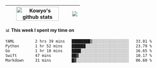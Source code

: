 | <a href="https://github.com/anuraghazra/github-readme-stats"><img width="85%" src="https://github-readme-stats.vercel.app/api?username=kowyo&show_icons=true&hide_border=true&theme=transparent" alt="Kowyo's github stats" /></a> | <a href="https://github.com/anuraghazra/github-readme-stats"><img align="center" src="https://github-readme-stats.vercel.app/api/top-langs/?username=kowyo&exclude_repo=Engineering-Competition-Robot,mobile-robot&hide=c,assembly,shaderlab,hlsl,mathematica,cmake&layout=compact&hide_border=true&theme=transparent" /></a> |
| ------------- | ------------- |

📊 **This week I spent my time on**
<!--START_SECTION:waka-->

```txt
YAML         2 hrs 39 mins   ████████▒░░░░░░░░░░░░░░░░   33.81 %
Python       1 hr 52 mins    ██████░░░░░░░░░░░░░░░░░░░   23.79 %
Go           1 hr 18 mins    ████░░░░░░░░░░░░░░░░░░░░░   16.65 %
Swift        47 mins         ██▓░░░░░░░░░░░░░░░░░░░░░░   10.17 %
Markdown     31 mins         █▓░░░░░░░░░░░░░░░░░░░░░░░   06.60 %
```

<!--END_SECTION:waka-->

